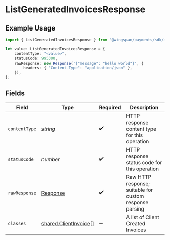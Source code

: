 # ListGeneratedInvoicesResponse

## Example Usage

```typescript
import { ListGeneratedInvoicesResponse } from "@wingspan/payments/sdk/models/operations";

let value: ListGeneratedInvoicesResponse = {
    contentType: "<value>",
    statusCode: 995300,
    rawResponse: new Response('{"message": "hello world"}', {
        headers: { "Content-Type": "application/json" },
    }),
};
```

## Fields

| Field                                                                 | Type                                                                  | Required                                                              | Description                                                           |
| --------------------------------------------------------------------- | --------------------------------------------------------------------- | --------------------------------------------------------------------- | --------------------------------------------------------------------- |
| `contentType`                                                         | *string*                                                              | :heavy_check_mark:                                                    | HTTP response content type for this operation                         |
| `statusCode`                                                          | *number*                                                              | :heavy_check_mark:                                                    | HTTP response status code for this operation                          |
| `rawResponse`                                                         | [Response](https://developer.mozilla.org/en-US/docs/Web/API/Response) | :heavy_check_mark:                                                    | Raw HTTP response; suitable for custom response parsing               |
| `classes`                                                             | [shared.ClientInvoice](../../../sdk/models/shared/clientinvoice.md)[] | :heavy_minus_sign:                                                    | A list of Client Created Invoices                                     |